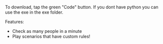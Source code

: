 To download, tap the green "Code" button.
If you dont have python you can use the exe in the exe folder.

Features:
- Check as many people in a minute
- Play scenarios that have custom rules!


